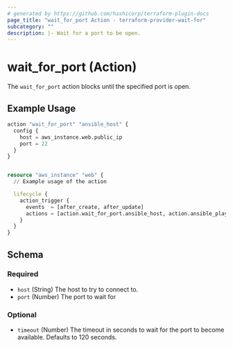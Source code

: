 ```yaml
---
# generated by https://github.com/hashicorp/terraform-plugin-docs
page_title: "wait_for_port Action - terraform-provider-wait-for"
subcategory: ""
description: |- Wait for a port to be open.
---
```


# wait_for_port (Action)

The `wait_for_port` action blocks until the specified port is open.

## Example Usage
```terraform
action "wait_for_port" "ansible_host" {
  config {
    host = aws_instance.web.public_ip
    port = 22
  }
}


resource "aws_instance" "web" {
  // Example usage of the action

  lifecycle {
    action_trigger {
      events  = [after_create, after_update]
      actions = [action.wait_for_port.ansible_host, action.ansible_playbook.ansible]
    }
  }
}
```

<!-- action schema generated by tfplugindocs -->
## Schema

### Required

- `host` (String) The host to try to connect to.
- `port` (Number) The port to wait for

### Optional

- `timeout` (Number) The timeout in seconds to wait for the port to become available. Defaults to 120 seconds.


